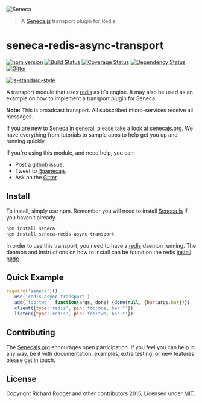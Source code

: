 ![Seneca](http://senecajs.org/files/assets/seneca-logo.png)
> A [Seneca.js][] transport plugin for Redis

# seneca-redis-async-transport
[![npm version][npm-badge]][npm-url]
[![Build Status][travis-badge]][travis-url]
[![Coverage Status][coveralls-badge]][coveralls-url]
[![Dependency Status][david-badge]][david-url]
[![Gitter][gitter-badge]][gitter-url]

[![js-standard-style][standard-badge]][standard-style]

A transport module that uses [redis] as it's engine. It may also be used as an example on how to implement a transport plugin for Seneca.

__Note:__ This is broadcast transport. All subscribed micro-services receive all messages.

If you are new to Seneca in general, please take a look at [senecajs.org][]. We have everything from
tutorials to sample apps to help get you up and running quickly.

If you're using this module, and need help, you can:

- Post a [github issue][],
- Tweet to [@senecajs][],
- Ask on the [Gitter][gitter-url].


## Install
To install, simply use npm. Remember you will need to install [Seneca.js][] if you haven't already.

```sh
npm install seneca
npm install seneca-redis-async-transport
```

In order to use this transport, you need to have a [redis][] daemon running. The deamon and instructions on how to install can be found on the redis [install page][].

## Quick Example

```js
require('seneca')()
  .use('redis-async-transport')
  .add('foo:two', function(args, done) {done(null, {bar:args.bar})})
  .client({type:'redis', pin:'foo:one, bar:*'})
  .listen({type:'redis', pin:'foo:two, bar:*'})
```

## Contributing
The [Senecajs org][] encourages open participation. If you feel you can help in any way, be it with
documentation, examples, extra testing, or new features please get in touch.

## License
Copyright Richard Rodger and other contributors 2015, Licensed under [MIT][].

[npm-badge]: https://img.shields.io/npm/v/seneca-redis-async-transport.svg
[npm-url]: https://npmjs.com/package/seneca-redis-async-transport
[travis-badge]: https://api.travis-ci.org/rjrodger/seneca-redis-async-transport.svg
[travis-url]: https://travis-ci.org/rjrodger/seneca-redis-async-transport
[coveralls-badge]:https://coveralls.io/repos/rjrodger/seneca-redis-async-transport/badge.svg?branch=master&service=github
[coveralls-url]: https://coveralls.io/github/rjrodger/seneca-redis-async-transport?branch=master
[david-badge]: https://david-dm.org/rjrodger/seneca-redis-async-transport.svg
[david-url]: https://david-dm.org/rjrodger/seneca-redis-async-transport
[gitter-badge]: https://badges.gitter.im/senecajs/seneca.svg
[gitter-url]: https://gitter.im/senecajs/seneca

[standard-badge]: https://raw.githubusercontent.com/feross/standard/master/badge.png
[standard-style]: https://github.com/feross/standard

[redis]: http://redis.io/
[install page]: http://redis.io/download
[MIT]: ./LICENSE
[Senecajs org]: https://github.com/senecajs/
[senecajs.org]: http://senecajs.org/
[Seneca.js]: https://www.npmjs.com/package/seneca
[github issue]: https://github.com/rjrodger/seneca-redis-async-transport/issues
[@senecajs]: http://twitter.com/senecajs
